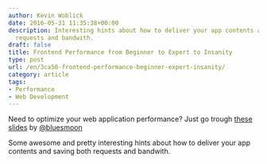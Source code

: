 ```yaml
---
author: Kevin Woblick
date: 2016-05-31 11:35:38+00:00
description: Interesting hints about how to deliver your app contents and saving both
  requests and bandwith.
draft: false
title: Frontend Performance from Beginner to Expert to Insanity
type: post
url: /en/3ca50-frontend-performance-beginner-expert-insanity/
category: article
tags:
- Performance
- Web Development
---
```


Need to optimize your web application performance? Just go trough [these slides](https://speakerdeck.com/bluesmoon/frontend-performance-beginner-to-expert-to-insanity-1) by [@bluesmoon](https://twitter.com/bluesmoon)  

Some awesome and pretty interesting hints about how to deliver your app contents and saving both requests and bandwith.
